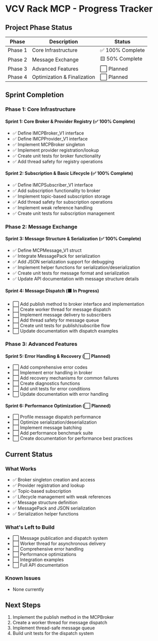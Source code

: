 # VCV Rack MCP - Progress Tracker

## Project Phase Status

| Phase | Description | Status |
|-------|-------------|--------|
| Phase 1 | Core Infrastructure | ✅ 100% Complete |
| Phase 2 | Message Exchange | 🟨 50% Complete |
| Phase 3 | Advanced Features | ⬜ Planned |
| Phase 4 | Optimization & Finalization | ⬜ Planned |

## Sprint Completion

### Phase 1: Core Infrastructure

#### Sprint 1: Core Broker & Provider Registry (✅ 100% Complete)
- ✅ Define IMCPBroker_V1 interface
- ✅ Define IMCPProvider_V1 interface
- ✅ Implement MCPBroker singleton
- ✅ Implement provider registration/lookup
- ✅ Create unit tests for broker functionality
- ✅ Add thread safety for registry operations

#### Sprint 2: Subscription & Basic Lifecycle (✅ 100% Complete)
- ✅ Define IMCPSubscriber_V1 interface
- ✅ Add subscription functionality to broker
- ✅ Implement topic-based subscription storage
- ✅ Add thread safety for subscription operations
- ✅ Implement weak reference handling
- ✅ Create unit tests for subscription management

### Phase 2: Message Exchange

#### Sprint 3: Message Structure & Serialization (✅ 100% Complete)
- ✅ Define MCPMessage_V1 struct
- ✅ Integrate MessagePack for serialization
- ✅ Add JSON serialization support for debugging
- ✅ Implement helper functions for serialization/deserialization
- ✅ Create unit tests for message format and serialization
- ✅ Update API documentation with message structure details

#### Sprint 4: Message Dispatch (🟨 In Progress)
- ⬜ Add publish method to broker interface and implementation
- ⬜ Create worker thread for message dispatch
- ⬜ Implement message delivery to subscribers
- ⬜ Add thread safety for message queue
- ⬜ Create unit tests for publish/subscribe flow
- ⬜ Update documentation with dispatch examples

### Phase 3: Advanced Features

#### Sprint 5: Error Handling & Recovery (⬜ Planned)
- ⬜ Add comprehensive error codes
- ⬜ Implement error handling in broker
- ⬜ Add recovery mechanisms for common failures
- ⬜ Create diagnostics functions
- ⬜ Add unit tests for error conditions
- ⬜ Update documentation with error handling

#### Sprint 6: Performance Optimization (⬜ Planned)
- ⬜ Profile message dispatch performance
- ⬜ Optimize serialization/deserialization
- ⬜ Implement message batching
- ⬜ Add performance benchmark suite
- ⬜ Create documentation for performance best practices

## Current Status

### What Works
- ✅ Broker singleton creation and access
- ✅ Provider registration and lookup
- ✅ Topic-based subscription
- ✅ Lifecycle management with weak references
- ✅ Message structure definition
- ✅ MessagePack and JSON serialization
- ✅ Serialization helper functions

### What's Left to Build
- ⬜ Message publication and dispatch system
- ⬜ Worker thread for asynchronous delivery
- ⬜ Comprehensive error handling
- ⬜ Performance optimizations
- ⬜ Integration examples
- ⬜ Full API documentation

### Known Issues
- None currently

## Next Steps
1. Implement the publish method in the MCPBroker
2. Create a worker thread for message dispatch
3. Implement thread-safe message queue
4. Build unit tests for the dispatch system 